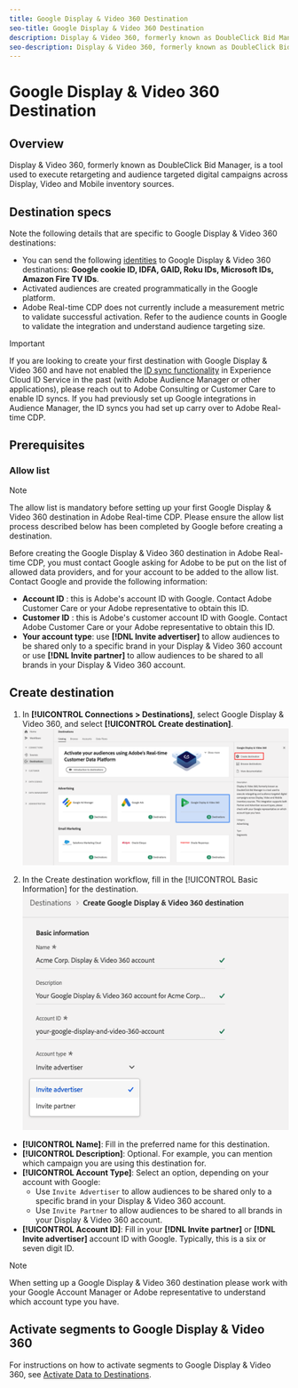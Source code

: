 ```yaml
---
title: Google Display & Video 360 Destination
seo-title: Google Display & Video 360 Destination
description: Display & Video 360, formerly known as DoubleClick Bid Manager is a tool used to execute retargeting and audience targeted digital campaigns across Display, Video and Mobile inventory sources.
seo-description: Display & Video 360, formerly known as DoubleClick Bid Manager is a tool used to execute retargeting and audience targeted digital campaigns across Display, Video and Mobile inventory sources. 
---
```


# Google Display & Video 360 Destination

## Overview

Display & Video 360, formerly known as DoubleClick Bid Manager, is a tool used to execute retargeting and audience targeted digital campaigns across Display, Video and Mobile inventory sources. 

## Destination specs

Note the following details that are specific to Google Display & Video 360 destinations:

* You can send the following [identities](../../identity-service/namespaces.md) to Google Display & Video 360 destinations: **Google cookie ID, IDFA, GAID, Roku IDs, Microsoft IDs, Amazon Fire TV IDs**.
* Activated audiences are created programmatically in the Google platform.
* Adobe Real-time CDP does not currently include a measurement metric to validate successful activation. Refer to the audience counts in Google to validate the integration and understand audience targeting size.

>[!IMPORTANT]
>
>If you are looking to create your first destination with Google Display & Video 360 and have not enabled the [ID sync functionality](https://docs.adobe.com/content/help/en/id-service/using/id-service-api/methods/idsync.html) in Experience Cloud ID Service in the past (with Adobe Audience Manager or other applications), please reach out to Adobe Consulting or Customer Care to enable ID syncs. If you had previously set up Google integrations in Audience Manager, the ID syncs you had set up carry over to Adobe Real-time CDP.

## Prerequisites

### Allow list

>[!NOTE]
>
>The allow list is mandatory before setting up your first Google Display & Video 360 destination in Adobe Real-time CDP. Please ensure the allow list process described below has been completed by Google before creating a destination.

Before creating the Google Display & Video 360 destination in Adobe Real-time CDP, you must contact Google asking for Adobe to be put on the list of allowed data providers, and for your account to be added to the allow list. Contact Google and provide the following information:

* **Account ID** : this is Adobe's account ID with Google. Contact Adobe Customer Care or your Adobe representative to obtain this ID.
* **Customer ID** : this is Adobe's customer account ID with Google. Contact Adobe Customer Care or your Adobe representative to obtain this ID.
* **Your account type**: use **[!DNL Invite advertiser]** to allow audiences to be shared only to a specific brand in your Display & Video 360 account or use **[!DNL Invite partner]** to allow audiences to be shared to all brands in your Display & Video 360 account.

## Create destination

1. In **[!UICONTROL Connections > Destinations]**, select Google Display & Video 360, and select **[!UICONTROL Create destination]**.
    ![Connect Google Display & Video 360 destination](/help/rtcdp/destinations/assets/google-dv360-destination.png)

2. In the Create destination workflow, fill in the [!UICONTROL Basic Information] for the destination. <br>
    ![Basic information Google Display & Video 360](/help/rtcdp/destinations/assets/google-dv360-basic-information.png)
*  **[!UICONTROL Name]**: Fill in the preferred name for this destination.
*  **[!UICONTROL Description]**: Optional. For example, you can mention which campaign you are using this destination for.
*  **[!UICONTROL Account Type]**: Select an option, depending on your account with Google:
   * Use `Invite Advertiser` to allow audiences to be shared only to a specific brand in your Display & Video 360 account.
   * Use `Invite Partner` to allow audiences to be shared to all brands in your Display & Video 360 account.
*  **[!UICONTROL Account ID]**: Fill in your **[!DNL Invite partner]** or **[!DNL Invite advertiser]** account ID with Google. Typically, this is a six or seven digit ID.

>[!NOTE]
>
>When setting up a Google Display & Video 360 destination please work with your Google Account Manager or Adobe representative to understand which account type you have.

## Activate segments to Google Display & Video 360

For instructions on how to activate segments to Google Display & Video 360, see [Activate Data to Destinations](/help/rtcdp/destinations/activate-destinations.md).